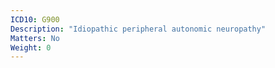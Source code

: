 ```yaml
---
ICD10: G900
Description: "Idiopathic peripheral autonomic neuropathy"
Matters: No
Weight: 0
---
```

